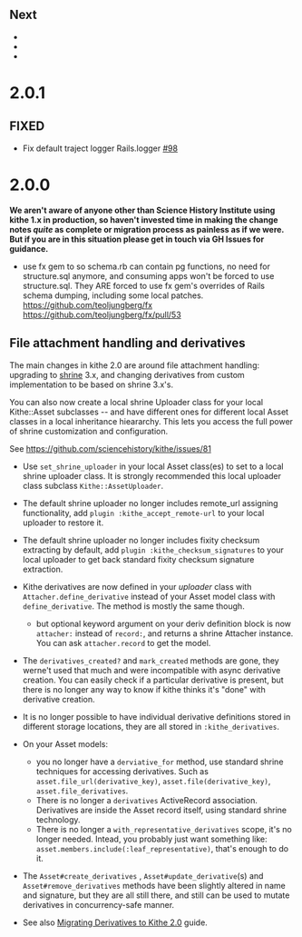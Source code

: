 ## Next

*

*

*

# 2.0.1

## FIXED

* Fix default traject logger Rails.logger [#98](https://github.com/sciencehistory/kithe/pull/98)

# 2.0.0

**We aren't aware of anyone other than Science History Institute using kithe 1.x in production, so haven't invested time in making the change notes _quite_ as complete or migration process as painless as if we were. But if you are in this situation please get in touch via GH Issues for guidance.**

* use fx gem to so schema.rb can contain pg functions, no need for structure.sql anymore, and consuming apps won't be forced to use structure.sql. They ARE forced to use fx gem's overrides of Rails schema dumping, including some local patches. https://github.com/teoljungberg/fx https://github.com/teoljungberg/fx/pull/53

## File attachment handling and derivatives

The main changes in kithe 2.0 are around file attachment handling: upgrading to [shrine](https://shrinerb.com/) 3.x, and changing derivatives from custom implementation to be based on shrine 3.x's.

You can also now create a local shrine Uploader class for your local Kithe::Asset subclasses -- and have different ones for different local Asset classes in a local inheritance hieararchy. This lets you access the full power of shrine customization and configuration.

See https://github.com/sciencehistory/kithe/issues/81

*  Use `set_shrine_uploader` in your local Asset class(es) to set to a local shrine uploader class. It is strongly recommended this local uploader class subclass `Kithe::AssetUploader`.

* The default shrine uploader no longer includes remote_url assigning functionality, add `plugin :kithe_accept_remote-url` to your local uploader to restore it.

* The default shrine uploader no longer includes fixity checksum extracting by default, add `plugin :kithe_checksum_signatures` to your local uploader to get back standard fixity checksum signature extraction.

* Kithe derivatives are now defined in your *uploader* class with `Attacher.define_derivative` instead of your Asset model class with `define_derivative`. The method is mostly the same though.
  * but optional keyword argument on your deriv definition block is now `attacher:` instead of `record:`, and returns a shrine Attacher instance. You can ask `attacher.record` to get the model.

* The `derivatives_created?` and `mark_created` methods are gone, they werne't used that much and were incompatible with async derivative creation. You can easily check if a particular derivative is present, but there is no longer any way to know if kithe thinks it's "done" with derivative creation.

* It is no longer possible to have individual derivative definitions stored in different storage locations, they are all stored in `:kithe_derivatives`.

* On your Asset models:
  * you no longer have a `derviative_for` method, use standard shrine techniques for accessing derivatives. Such as `asset.file_url(derivative_key)`, `asset.file(derivative_key)`, `asset.file_derivatives`.
  * There is no longer a `derivatives` ActiveRecord association. Derivatives are inside the Asset record itself, using standard shrine technology.
  * There is no longer a `with_representative_derivatives` scope, it's no longer needed. Intead, you probably just want something like: `asset.members.include(:leaf_representative)`, that's enough to do it.

* The `Asset#create_derivatives` , `Asset#update_derivative`(s) and `Asset#remove_derivatives` methods have been slightly altered in name and signature, but they are all still there, and still can be used to mutate derivatives in concurrency-safe manner.

* See also [Migrating Derivatives to Kithe 2.0](migrating_derivatives_to_2.md) guide.


